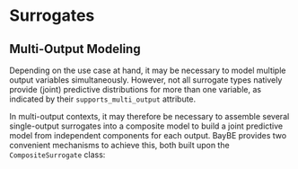 # Surrogates
## Multi-Output Modeling

Depending on the use case at hand, it may be necessary to model multiple output
variables simultaneously. However, not all surrogate types natively provide (joint)
predictive distributions for more than one variable, as indicated by their
`supports_multi_output` attribute.

In multi-output contexts, it may therefore be necessary to assemble several
single-output surrogates into a composite model to build a joint predictive model from
independent components for each output. BayBE provides two convenient mechanisms to
achieve this, both built upon the
`CompositeSurrogate` class: